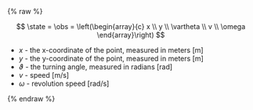 {% raw %} 

$$
\state = \obs = \left(\begin{array}{c}
        x \\
        y \\
        \vartheta \\
        v \\
        \omega 
\end{array}\right)
$$

- $x$ - the x-coordinate of the point, measured in meters [m]
- $y$ - the y-coordinate of the point, measured in meters [m]
- $\vartheta$ - the turning angle, measured in radians [rad]
- $v$ - speed [m/s]
- $\omega$ - revolution speed [rad/s]

{% endraw %}